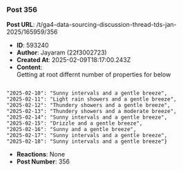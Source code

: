 ### Post 356
**Post URL**: /t/ga4-data-sourcing-discussion-thread-tds-jan-2025/165959/356
- **ID**: 593240
- **Author**: Jayaram (22f3002723)
- **Created At**: 2025-02-09T18:17:00.243Z
- **Content**:  
  Getting at root differnt number of properties for below
<pre><code class="lang-auto">
"2025-02-10": "Sunny intervals and a gentle breeze",
"2025-02-11": "Light rain showers and a gentle breeze",
"2025-02-12": "Thundery showers and a gentle breeze",
"2025-02-13": "Thundery showers and a moderate breeze",
"2025-02-14": "Sunny intervals and a gentle breeze",
"2025-02-15": "Drizzle and a gentle breeze",
"2025-02-16": "Sunny and a gentle breeze",
"2025-02-17": "Sunny intervals and a gentle breeze",
"2025-02-18": "Sunny intervals and a gentle breeze"}
</code></pre>
- **Reactions**: None
- **Post Number**: 356

